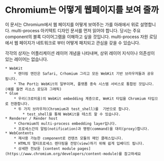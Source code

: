 # Chromium는 어떻게  웹페이지를 보여 줄까
이 문서는 Chromium에서 웹 페이지를 어떻게 보여주는 가를 아래에서 위로 설명합니다. 
multi-process 아키텍트 디자인 문서를 먼저 읽어야 합니다. 
당시는 주요 component의 블록 다이어그램을 이해하고 싶을 것입니다. 
multi-process 자원 로딩에서 웹 페이지가 네트워크로 부터 어떻게 패치되고 관심을 갖을 수 있습니다. 

각각의 상자는 어플리케이션 레이어 개념을 나타내며, 상위 레이어 지식이나 의존성이 있는 레이어는 없습니다.

	* WebKit
		* 렌더링 엔진은 Safari, Crhomium 그리고 모든 WebKit 기반 브라우저들과 공유 됩니다. 
		* The Port는 WebKit의 일부이며, 플렛폼 종속 시스템 서비스로 통합된 것입니다. (예를 들면 리소스 로딩과 그래픽)
	* Glue
		* 우리(크로미움)의 WebKit embedding 계층으로, WeKit 타입을 Chromium 타입으로 전환합니다. 
		* 두 가지 브라우저(Chromium과 test_shell)를  기반으로 합니다.
			* test_shell을 통해 WebKit을 테스트 할 수 있습니다. 
	* Renderer / Render host		
		* Chormium의 multi-process embedding layer입니다. 
		* 프로세스간의 알림(notification)과 명령(command)을 대리(proxy)합니다. 
	* WebContents
		* 재사용 가능한 component로 컨텐츠 모듈의 메인 클래스입니다. 
		* HTML의 멀티프로세스 렌더링을 전망(view)하기 위해 쉽게 입베디드 됩니다.
		* 상세한 전보듣 [content module pages](https://www.chromium.org/developers/content-module)를 참고하세요
		
